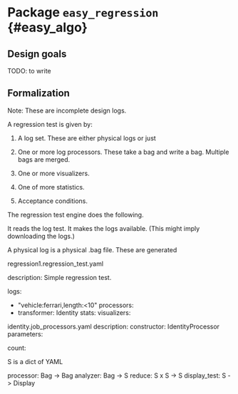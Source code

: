 # Package `easy_regression` {#easy_algo}

<move-here src="#easy_regression-autogenerated"/>

## Design goals

TODO: to write



## Formalization

Note: These are incomplete design logs.

A regression test is given by:

1. A log set. These are either physical logs or just
2. One or more log processors. These take a bag and write a bag. Multiple bags are merged.

3. One or more visualizers.
4. One of more statistics.
5. Acceptance conditions.

The regression test engine does the following.

It reads the log test. It makes the logs available. (This might imply downloading
the logs.)


A physical log is a physical .bag file. These are generated


   regression1.regression_test.yaml

   description:
    Simple regression test.

   logs:
   - "vehicle:ferrari,length:<10"
   processors:
   - transformer: Identity
   stats:
   visualizers:



   identity.job_processors.yaml
   description:
   constructor: IdentityProcessor
   parameters:


   count:


   S is a dict of YAML

   processor: Bag -> Bag
   analyzer: Bag -> S
   reduce: S x S -> S
   display_test: S -> Display
